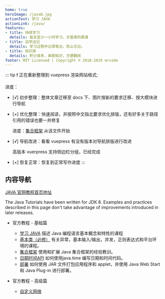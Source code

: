 ```yaml
---
home: true
heroImage: /java8.jpg
actionText: 学习 JAVA
actionLink: /java/
features:
- title: 持续学习
  details: 每天至少一小时学习，才是真的靠谱
- title: 边学边记
  details: 学习过程中记录笔记，防止忘记。
- title: 知识库
  details: 积少成多，串联知识，方便翻阅
footer: MIT Licensed | Copyright © 2018-2019 mrcode
---
```


::: tip
:exclamation: 正在重新整理到 vuepress 渲染网站格式;

进度：
- [√] 初步整理：整体文章迁移至 docs 下、图片按新的要求迁移、按大模块进行导航
- [×] 优化整理：快速阅读，并按照中文指北要求优化排版，还有好多关于路径引用的错误也要一并修复

    进度：[集合框架](/collections/) 从该文件开始
- [√] 导航改进：看看 vuepress 有没有版本对导航排版进行改进

    高版本 vuerpress 支持侧边栏分组，已经完成
- [×] 恢复正常：恢复到正常写作进度
:::


## 内容导航

[JAVA 官网教程首页地址](https://docs.oracle.com/javase/tutorial/index.html)

The Java Tutorials have been written for JDK 8. Examples and practices described in this page don't take advantage of improvements introduced in later releases.

- 官方教程 - 基础篇
  - [学习 JAVA](/java/) 描述 Java 编程语言基本概念和特性的课程
  - [基本类（必修）](/essential/) 有关异常，基本输入/输出，并发，正则表达式和平台环境的课程。
  - [集合框架](/collections/) 使用和扩展 Java 集合框架的经验教训。
  - [日期时间API](/datetime/) 如何使用java.time 编写日期和时间代码。
  - [部署](/deployment/) 如何使用 JAR 文件打包应用程序和 applet，并使用 Java Web Start 和 Java Plug-in 进行部署。

- 官方教程 - 高级篇
  - [自定义网络](/networking/)
